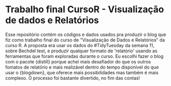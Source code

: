 # Trabalho final CursoR - Visualização de dados e Relatórios

Esse repositório contém os códigos e dados usados pra produzir o blog que fiz como trabalho final do curso de "Visualização de Dados e Relatórios" da curso R. A proposta era usar os dados do #TidyTuesday da semana 11, sobre Bechdel test, e produzir qualquer formato de 'relatório' usando as ferramentas que foram exploradas durante o curso. 
Eu escolhi fazer o blog com o pacote {distill} porque achei mais desafiador do que os outros fomatos de relatório e mais realizável dentro do tempo disponível do que usar o {blogdown}, que oferece mais possibilidades mas também é mais complexo. 
O processo foi bastante divertido, no fim das contas! 

